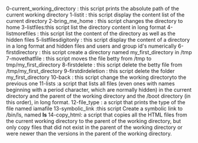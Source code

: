 0-current_working_directory : this script prints the absolute path of the current working directory 
1-listit : this script display the content list of the current directory
2-bring_me_home : this script changes the directory to home
3-listfiles:this script list the directory content in long format
4-listmorefiles : this script list the content of the directory as well as the hidden files
5-listfilesdigitonly : this script display the content of a directory in a long format and hidden files and users and group id's numerically
6-firstdirectory : this script create a directory named my_first_directory in  /tmp
7-movethatfile : this script moves the file betty from /tmp to tmp/my_first_directory
8-firstdelete : this script delete the betty file from /tmp/my_first_directory 
9-firstdirdeletion : this script delete the folder my_first_directory
10-back : this script change the working directoryto the previous one
11-lists :a script that lists all files (even ones with names beginning with a period character, which are normally hidden) in the current directory and the parent of the working directory and the /boot directory (in this order), in long format.
12-file_type : a script that prints the type of the file named iamafile
13-symbolic_link :this script Create a symbolic link to /bin/ls, named __ls__
14-copy_html: a script that copies all the HTML files from the current working directory to the parent of the working directory, but only copy files that did not exist in the parent of the working directory or were newer than the versions in the parent of the working directory.
